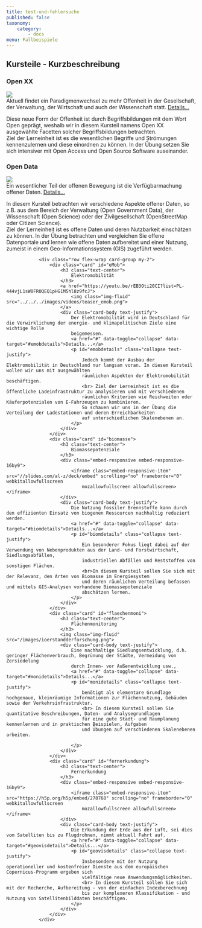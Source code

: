 ```yaml
---
title: test-und-fehlersuche
published: false
taxonomy:
    category:
        - docs
menu: Fallbeispiele
---
```


<div class="container">
                <h2 class="mt-3 " id="Kursteile">Kursteile - Kurzbeschreibung</h2>
                <div class="row flex-wrap card-group">
                    <div class="card mx-1" id="openxx">
                        <h3 class="text-center">
                            Open XX
                        </h3>
                        <a href="https://www.youtube.com/watch?v=ptBpbXDczRU">
                            <img class="img-fluid" src="/images/videos/oge_teaser_openxx4.png">
                        </a>
                        <div class="card-body text-justify">
                            Aktuell findet ein Paradigmenwechsel zu mehr Offenheit in der Gesellschaft, der Verwaltung, der Wirtschaft und auch der Wissenschaft
                            statt.
                            <a href="#" data-toggle="collapse" data-target="#openxdetails">Details...</a>
                            <p id="openxdetails" class="collapse text-justify">
                                Diese neue Form der Offenheit ist durch Begriffsbildungen mit dem Wort Open geprägt, weshalb wir in diesem Kursteil namens
                                Open XX ausgewählte Facetten solcher Begriffsbildungen betrachten.
                                <br> Ziel der Lerneinheit ist es die wesentlichen Begriffe und Strömungen kennenzulernen und
                                diese einordnen zu können. In der Übung setzen Sie sich intensiver mit Open Access und Open
                                Source Software auseinander.
                            </p>
                        </div>
                    </div>
                    <div class="card" id="opendata">
                        <h3 class="text-center">
                            Open Data
                        </h3>
                        <a href="https://www.youtube.com/watch?v=PQ-d0F281Uo">
                            <img class="img-fluid" src="/images/videos/oge_teaser_opendata2.png">
                        </a>
                        <div class="card-body text-justify">
                            Ein wesentlicher Teil der offenen Bewegung ist die Verfügbarmachung offener Daten.
                            <a href="#" data-toggle="collapse" data-target="#oddetails">Details...</a>
                            <p id="oddetails" class="collapse text-justify">
                                In diesem Kursteil betrachten wir verschiedene Aspekte offener Daten, so z.B. aus dem Bereich der Verwaltung (Open Government
                                Data), der Wissenschaft (Open Science) oder der Zivilgesellschaft (OpenStreetMap oder Citizen
                                Science).
                                <br> Ziel der Lerneinheit ist es offene Daten und deren Nutzbarkeit einschätzen zu können. In
                                der Übung betrachten und vergleichen Sie offene Datenportale und lernen wie offene Daten
                                aufbereitet und einer Nutzung, zumeist in einem Geo-Informationssystem (GIS) zugeführt werden.
                            </p>
                        </div>
                    </div>
                </div>


                <div class="row flex-wrap card-group my-2">
                    <div class="card" id="eMob">
                        <h3 class="text-center">
                            Elektromobilität
                        </h3>
                        <a href="https://youtu.be/rEB3Oti20CI?list=PL-444vjL1sW0FROQEQ1pHG1M5hl8z9fcJ">
                            <img class="img-fluid" src="../../../images/videos/teaser_emob.png">
                        </a>
                        <div class="card-body text-justify">
                            Der Elektromobilität wird in Deutschland für die Verwirklichung der energie- und klimapolitischen Ziele eine wichtige Rolle
                            beigemessen.
                            <a href="#" data-toggle="collapse" data-target="#emobdetails">Details...</a>
                            <p id="emobdetails" class="collapse text-justify">
                                Jedoch kommt der Ausbau der Elektromobilität in Deutschland nur langsam voran. In diesem Kursteil wollen wir uns mit ausgewählten
                                räumlichen Aspekten der Elektromobilität beschäftigen.
                                <br> Ziel der Lerneinheit ist es die öffentliche Ladeinfrastruktur zu analysieren und mit verschiedenen
                                räumlichen Kriterien wie Reichweiten oder Käuferpotenzialen von E-Fahrzeugen zu kombinieren.
                                So schauen wir uns in der Übung die Verteilung der Ladestationen und deren Erreichbarkeiten
                                auf unterschiedlichen Skalenebenen an.
                            </p>
                        </div>
                    </div>
                    <div class="card" id="biomasse">
                        <h3 class="text-center">
                            Biomassepotenziale
                        </h3>
                        <div class="embed-responsive embed-responsive-16by9">
                            <iframe class="embed-responsive-item" src="//slides.com/al-z/deck/embed" scrolling="no" frameborder="0" webkitallowfullscreen
                                mozallowfullscreen allowfullscreen></iframe>
                        </div>
                        <div class="card-body text-justify">
                            Die Nutzung fossiler Brennstoffe kann durch den effizienten Einsatz von biogenen Ressourcen nachhaltig reduziert werden.
                            <a href="#" data-toggle="collapse" data-target="#biomdetails">Details...</a>
                            <p id="biomdetails" class="collapse text-justify">
                                Ein besonderer Fokus liegt dabei auf der Verwendung von Nebenprodukten aus der Land- und Forstwirtschaft, Siedlungsabfällen,
                                industriellen Abfällen und Reststoffen von sonstigen Flächen.
                                <br>In diesem Kursteil sollen Sie sich mit der Relevanz, den Arten von Biomasse im Energiesystem
                                und deren räumlichen Verteilung befassen und mittels GIS-Analysen vorhandene Biomassepotenziale
                                abschätzen lernen.
                            </p>
                        </div>
                    </div>
                    <div class="card" id="flaechenmoni">
                        <h3 class="text-center">
                            Flächenmonitoring
                        </h3>
                        <img class="img-fluid" src="/images/ioerstandderforschung.png">
                        <div class="card-body text-justify">
                            Eine nachhaltige Siedlungsentwicklung, d.h. geringer Flächenverbrauch, Begrünung der Städte, Vermeidung von Zersiedelung
                            durch Innen- vor Außenentwicklung usw.,
                            <a href="#" data-toggle="collapse" data-target="#monidetails">Details...</a>
                            <p id="monidetails" class="collapse text-justify">
                                benötigt als elementare Grundlage hochgenaue, kleinräumige Informationen zur Flächennutzung, Gebäuden sowie der Verkehrsinfrastruktur.
                                <br> In diesem Kursteil sollen Sie quantitative Beschreibungen, Daten- und Analysegrundlagen
                                für eine gute Stadt- und Raumplanung kennenlernen und in praktischen Beispielen, Aufgaben
                                und Übungen auf verschiedenen Skalenebenen arbeiten.

                            </p>
                        </div>
                    </div>
                    <div class="card" id="fernerkundung">
                        <h3 class="text-center">
                            Fernerkundung
                        </h3>
                        <div class="embed-responsive embed-responsive-16by9">
                            <iframe class="embed-responsive-item" src="https://h5p.org/h5p/embed/278768" scrolling="no" frameborder="0" webkitallowfullscreen
                                mozallowfullscreen allowfullscreen></iframe>
                        </div>
                        <div class="card-body text-justify">
                            Die Erkundung der Erde aus der Luft, sei dies vom Satelliten bis zu Flugdrohnen, nimmt aktuell Fahrt auf.
                            <a href="#" data-toggle="collapse" data-target="#geovisdetails">Details...</a>
                            <p id="geovisdetails" class="collapse text-justify">
                                Insbesondere mit der Nutzung operationeller und kostenfreier Dienste aus dem europäischen Copernicus-Programm ergeben sich
                                vielfältige neue Anwendungsmöglichkeiten.
                                <br> In diesem Kursteil sollen Sie sich mit der Recherche, Aufbereitung - von der einfachen Indexberechnung
                                bis zur komplexeren Klassifikation - und Nutzung von Satellitenbilddaten beschäftigen.
                            </p>
                        </div>
                    </div>
                </div>
<!--
Für raumbezogene Studiengänge werden exemplarische Fallbeispiele mit offenen Daten ausgewählt, thematisch aufgearbeitet und als E-Learning-Einheiten (Daten, Methoden, Forschungsfragen) zur Nachnutzung in der Lehre und Forschung offen verfügbar gemacht. Fallbeispiele bestehen aus einem theoretischen Unterbau (i.d.R. als Vorlesung konzipiert) und einem Praxisteil mit offenen Daten, die eine Geoprozessierung durchlaufen und Ergebnisse z.B. in Form thematischer Karten erarbeiten.

! Das konkrete Kursangebot finden Sie unter dem Menüpunkt [Module > Übersicht](https://www.opengeoedu.de/uebersicht) -->

<!--
## Folgende Fallbeispiele sind verfügbar bzw. geplant:
* [Elektromobilität](https://www.opengeoedu.de/learn/elektromobilitaet)
* [Umgebungslärm](https://www.opengeoedu.de/learn/umgebungslaerm)
* [Offene Daten](https://www.opengeoedu.de/learn/opendata)
* [Biomassepotenzial](https://www.opengeoedu.de/learn/biomassepotenzial)
* [IÖR-Monitoring](https://www.opengeoedu.de/learn/monitoring)
* [Geovisualisierung](https://www.opengeoedu.de/learn/geovisualisierung)
-->
